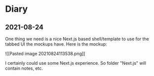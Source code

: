 # Diary

## 2021-08-24

One thing we need is a nice Next.js based shell/template to use for the tabbed UI the mockups have. Here is the mockup:

![[Pasted image 20210824113538.png]]

I certainly could use some Next.js experience. So folder "Next.js" will contain notes, etc.
